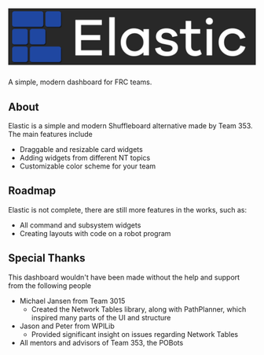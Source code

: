 # ![Elastic Logo](assets/logos/logo_full.png)

A simple, modern dashboard for FRC teams.

## About

Elastic is a simple and modern Shuffleboard alternative made by Team 353. The main features include

- Draggable and resizable card widgets
- Adding widgets from different NT topics
- Customizable color scheme for your team

## Roadmap

Elastic is not complete, there are still more features in the works, such as:

* All command and subsystem widgets
* Creating layouts with code on a robot program

## Special Thanks

This dashboard wouldn't have been made without the help and support from the following people

* Michael Jansen from Team 3015
    * Created the Network Tables library, along with PathPlanner, which inspired many parts of the UI and structure
* Jason and Peter from WPILib
    * Provided significant insight on issues regarding Network Tables
* All mentors and advisors of Team 353, the POBots